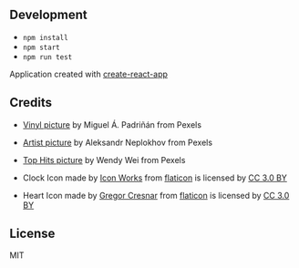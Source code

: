 ## Development

- `npm install`
- `npm start`
- `npm run test`

Application created with [create-react-app](https://github.com/facebook/create-react-app)

## Credits

- [Vinyl picture](https://www.pexels.com/photo/black-record-vinyl-167092/) by Miguel Á. Padriñán from Pexels 
- [Artist picture](https://www.pexels.com/photo/man-singing-and-playing-electric-guitar-2601191/) by Aleksandr Neplokhov from Pexels
- [Top Hits picture](https://www.pexels.com/photo/crowd-under-covered-court-2683148/) by Wendy Wei from Pexels

- Clock Icon made by [Icon Works](https://www.flaticon.com/authors/icon-works) from [flaticon](https://www.flaticon.com/) is licensed by [CC 3.0 BY](http://creativecommons.org/licenses/by/3.0/)
- Heart Icon  made by [Gregor Cresnar](https://www.flaticon.com/authors/gregor-cresnar) from [flaticon](https://www.flaticon.com/) is licensed by [CC 3.0 BY](http://creativecommons.org/licenses/by/3.0/)

## License

MIT
